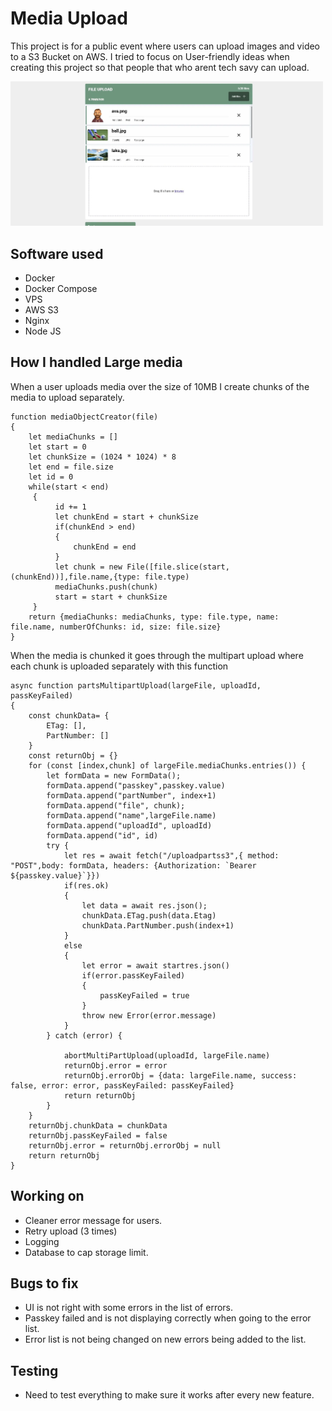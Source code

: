 # Media Upload
This project is for a public event where users can upload images and video to a S3 Bucket on AWS. I tried to focus on User-friendly ideas when creating this project so that people that who arent tech savy can upload.

<img src="https://github.com/BrendonONeill/portfolio/blob/prod-v1.0.2/assets/images/projects/upload-bg.webp" width="500">

## Software used 
- Docker
- Docker Compose
- VPS
- AWS S3
- Nginx
- Node JS

## How I handled Large media
When a user uploads media over the size of 10MB I create chunks of the media to upload separately. 
```
function mediaObjectCreator(file)
{
    let mediaChunks = []
    let start = 0
    let chunkSize = (1024 * 1024) * 8
    let end = file.size
    let id = 0
    while(start < end)
     {
          id += 1
          let chunkEnd = start + chunkSize
          if(chunkEnd > end)
          {
              chunkEnd = end
          }
          let chunk = new File([file.slice(start,(chunkEnd))],file.name,{type: file.type)
          mediaChunks.push(chunk)
          start = start + chunkSize
     }
    return {mediaChunks: mediaChunks, type: file.type, name: file.name, numberOfChunks: id, size: file.size}
}

```

When the media is chunked it goes through the multipart upload where each chunk is uploaded separately with this function

```
async function partsMultipartUpload(largeFile, uploadId, passKeyFailed)
{
    const chunkData= {
        ETag: [],
        PartNumber: []
    }
    const returnObj = {}
    for (const [index,chunk] of largeFile.mediaChunks.entries()) {
        let formData = new FormData();
        formData.append("passkey",passkey.value)
        formData.append("partNumber", index+1)
        formData.append("file", chunk);
        formData.append("name",largeFile.name)
        formData.append("uploadId", uploadId)
        formData.append("id", id)
        try {
            let res = await fetch("/uploadpartss3",{ method: "POST",body: formData, headers: {Authorization: `Bearer ${passkey.value}`}})
            if(res.ok)
            {
                let data = await res.json();
                chunkData.ETag.push(data.Etag)
                chunkData.PartNumber.push(index+1)
            }
            else
            {
                let error = await startres.json()
                if(error.passKeyFailed)
                {
                    passKeyFailed = true
                } 
                throw new Error(error.message)
            }
        } catch (error) {
            
            abortMultiPartUpload(uploadId, largeFile.name)
            returnObj.error = error
            returnObj.errorObj = {data: largeFile.name, success: false, error: error, passKeyFailed: passKeyFailed}
            return returnObj
        }
    }
    returnObj.chunkData = chunkData
    returnObj.passKeyFailed = false
    returnObj.error = returnObj.errorObj = null
    return returnObj
}
```

## Working on
- Cleaner error message for users.
- Retry upload (3 times)
- Logging
- Database to cap storage limit.

## Bugs to fix
- UI is not right with some errors in the list of errors. 
- Passkey failed and is not displaying correctly when going to the error list. 
- Error list is not being changed on new errors being added to the list.


## Testing
- Need to test everything to make sure it works after every new feature. 
  
